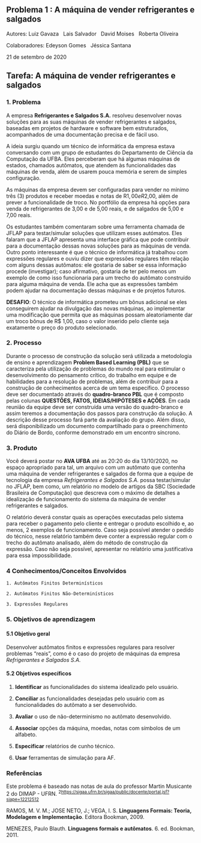 ﻿## Problema 1 : A máquina de vender refrigerantes e salgados
Autores: Luiz Gavaza  &nbsp;  Lais Salvador  &nbsp;   David Moises &nbsp;    Roberta Oliveira

Colaboradores: Edeyson Gomes &nbsp;  Jéssica Santana

21 de setembro de 2020

## **Tarefa:  A máquina de vender refrigerantes e salgados**

### **1. Problema**

A empresa **Refrigerantes e Salgados S.A.** resolveu desenvolver novas soluções para as suas máquinas de vender refrigerantes e salgados, baseadas em projetos de hardware e software bem estruturados, acompanhados de uma documentação precisa e de fácil uso.

A ideia surgiu quando um técnico de informática da empresa estava conversando com um grupo de estudantes do Departamento de Ciência da Computação da UFBA. Eles perceberam que há algumas máquinas de estados, chamados autômatos, que atendem às funcionalidades das máquinas de venda, além de usarem pouca memória e serem de simples configuração.

As máquinas da empresa devem ser configuradas para vender no mínimo três (3) produtos e receber moedas e notas de R$1,00 e R$2,00, além de prever a funcionalidade de troco. No portfólio da empresa há opções para venda de refrigerantes de 3,00 e de 5,00 reais, e de salgados de 5,00 e 7,00 reais.

Os estudantes também comentaram sobre uma ferramenta chamada de JFLAP para testar/simular soluções que utilizam esses autómatos. Eles falaram que a JFLAP apresenta uma interface gráfica que pode contribuir para a documentação dessas novas soluções para as máquinas de venda. Outro ponto interessante é que o técnico de informática já trabalhou com expressões regulares e ouviu dizer que expressões regulares têm relação com alguns dessas autômatos: ele gostaria de saber se essa informação procede (investigar); caso afirmativo, gostaria de ter pelo menos um exemplo de como isso funcionaria para um trecho do autômato construído para alguma máquina de venda. Ele acha que as expressões também podem ajudar na documentação dessas máquinas e de projetos futuros.

**DESAFIO**: O técnico de informática prometeu um bônus adicional se eles conseguirem ajudar na divulgação das novas máquinas, ao implementar uma modificação que permita que as máquinas possam aleatoriamente dar um troco bônus de R$ 1,00, caso o valor inserido pelo cliente seja exatamente o preço do produto selecionado. 


### **2. Processo** 
Durante o processo de construção da solução será utilizada a metodologia de ensino e aprendizagem **Problem Based Learning (PBL)** que se caracteriza pela utilização de problemas do mundo real para estimular o desenvolvimento do pensamento crítico, do trabalho em equipe e de habilidades para a resolução de problemas, além de contribuir para a construção de conhecimentos acerca de um tema específico. O processo deve ser documentado através do **quadro-branco PBL** que é composto pelas colunas **QUESTÕES, FATOS, IDEIAS/HIPÓTESES e AÇÕES**. Em cada reunião da equipe deve ser construída uma versão do quadro-branco e assim teremos a documentação dos passos para construção da solução. A descrição desse processo fará parte da avaliação do grupo. Além disso, será disponibilizado um documento compartilhado para o preenchimento do Diário de Bordo, conforme demonstrado em um encontro síncrono.

### **3.  Produto** 
Você deverá postar no **AVA UFBA** até as 20:20 do dia 13/10/2020, no espaço apropriado para tal, um arquivo com um autômato que contenha uma máquina de vender refrigerantes e salgados de forma que a equipe de tecnologia da empresa *Refrigerantes e Salgados S.A.* possa testar/simular no JFLAP, bem como, um relatório no modelo de artigos da SBC (Sociedade Brasileira de Computação) que descreva com o máximo de detalhes a idealização de funcionamento do sistema da máquina de vender refrigerantes e salgados. 

O relatório deverá constar quais as operações executadas pelo sistema para receber o pagamento pelo cliente e entregar o produto escolhido e, ao menos, 2 exemplos de funcionamento. Caso seja possível atender o pedido do técnico, nesse relatório também deve conter a expressão regular com o trecho do autômato analisado, além do método de construção da expressão. Caso não seja possível, apresentar no relatório uma justificativa para essa impossibilidade. 



### **4 Conhecimentos/Conceitos Envolvidos** 
    1. Autômatos Finitos Determinísticos 

    2. Autômatos Finitos Não-Determinísticos

    3. Expressões Regulares 


### **5. Objetivos de aprendizagem** 

#### **5.1 Objetivo geral** 
Desenvolver autômatos finitos e expressões regulares para resolver problemas “reais”, como é o caso do projeto de máquinas da empresa *Refrigerantes e Salgados S.A.* 

#### **5.2 Objetivos específicos** 

1. **Identificar** as funcionalidades do sistema idealizado pelo usuário. 

2. **Conciliar** as funcionalidades desejadas pelo usuário com as funcionalidades do autômato a ser desenvolvido. 

3. **Avaliar** o uso de não-determinismo no autômato desenvolvido. 

4. **Associar** opções da máquina, moedas, notas com símbolos de um alfabeto. 

5. **Especificar** relatórios de cunho técnico. 

6. **Usar** ferramentas de simulação para AF. 


### </a> Referências 
Este problema é baseado nas notas de aula do professor Martin Musicante 2</sup> do DIMAP - UFRN. <sup>2<https://sigaa.ufrn.br/sigaa/public/docente/portal.jsf?siape=12212512></sup>

RAMOS, M. V. M.; JOSE NETO, J.; VEGA, I. S. **Linguagens Formais: Teoria, Modelagem e Implementação**. Editora Bookman, 2009.

MENEZES, Paulo Blauth. **Linguagens formais e autômatos**. 6. ed. Bookman, 2011.
